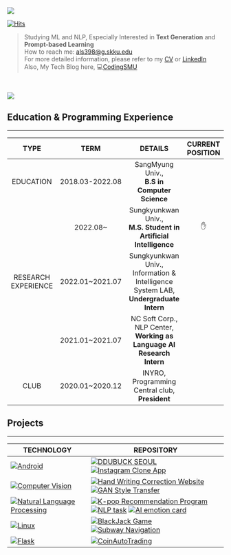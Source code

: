 
<a href="https://github.com/jiminAn">
    <img src="https://github-stats-alpha.vercel.app/api?username=jiminAn&cc=22272e&tc=11b1cc&ic=fff&bc=0000">
  
[![Hits](https://hits.sh/github.com/jiminAn.svg?view=today-total&style=flat-square&color=11b1cc)](https://hits.sh/github.com/jiminAn/)
> Studying ML and NLP, Especially Interested in **Text Generation** and **Prompt-based Learning**<br>
> How to reach me: als398@g.skku.edu <br>
> For more detailed information, please refer to my [CV](https://github.com/jiminAn/CV/blob/main/CV_jiminAn.pdf) or [LinkedIn](https://www.linkedin.com/in/%EC%A7%80%EB%AF%BC-%EC%95%88-a4468822a/)<br>
> Also, My Tech Blog here,  💻[CodingSMU](https://codingsmu.tistory.com/)<br>
<br>


![](http://github-profile-summary-cards.vercel.app/api/cards/profile-details?username=jiminAn) 


## Education & Programming Experience
--------------------------------
|  TYPE    | TERM     |  DETAILS   |  CURRENT POSITION |
| :----: | :----: | :----: | :----: |
| EDUCATION    |  2018.03-2022.08   |  SangMyung Univ., <br> **B.S in Computer Science**    |  |
|     |  2022.08~   |  Sungkyunkwan Univ., <br> **M.S. Student in Artificial Intelligence**    | ✋ |
| RESEARCH EXPERIENCE     |   2022.01~2021.07   |  Sungkyunkwan Univ., <br>Information & Intelligence System LAB, <br>**Undergraduate Intern** |  |
|      |   2021.01~2021.07   |  NC Soft Corp., NLP Center, <br>**Working as Language AI Research Intern** | |
| CLUB    |    2020.01~2020.12  | INYRO, Programming Central club, <br>**President**     | |


## Projects
----------------------------


| **TECHNOLOGY**                                             | REPOSITORY                                         |
| ------------------------------------------------------------ | ------------------------------------------------------------ |
| [![Android](https://img.shields.io/static/v1?label=&message=Android&color=~&logo=android&logoColor=FFFFFF)](https://developer.android.com/) | [![DDUBUCK SEOUL](https://img.shields.io/static/v1?label=&message=DDUBUCK_SEOUL&color=000605&logo=github&logoColor=FFFFFF&labelColor=000605)](https://github.com/jiminAn/DDUBUCK_SEOUL) [![Instagram Clone App](https://img.shields.io/static/v1?label=&message=Instagram_Clone_App&color=000605&logo=github&logoColor=FFFFFF&labelColor=000605)](https://github.com/jiminAn/instargram_copy_project) |
| [![Computer Vision](https://img.shields.io/static/v1?label=&message=Vision&color=3178C6&logo=python&logoColor=FFFFFF)](https://www.python.org/) | [![Hand Writing Correction Website](https://img.shields.io/static/v1?label=&message=Hand_Writing_Correction_Website&color=000605&logo=github&logoColor=FFFFFF&labelColor=000605)](https://github.com/jiminAn/hand_writing_correction_website)  [![GAN Style Transfer](https://img.shields.io/static/v1?label=&message=GAN_Style_Transfer&color=000605&logo=github&logoColor=FFFFFF&labelColor=000605)](https://github.com/jiminAn/GAN-style-transfer)|
| [![Natural Language Processing](https://img.shields.io/static/v1?label=&message=NLP&color=3178C6&logo=python&logoColor=FFFFFF)](https://www.python.org/) | [![K-pop Recommendation Program](https://img.shields.io/static/v1?label=&message=Kpop_Recommendation_Program&color=000605&logo=github&logoColor=FFFFFF&labelColor=000605)](https://github.com/jiminAn/Kpop_NLP_Project) [![NLP task](https://img.shields.io/static/v1?label=&message=NLP_Task&color=000605&logo=github&logoColor=FFFFFF&labelColor=000605)](https://github.com/nc-nlp/nlp_task)   [![AI emotion card](https://img.shields.io/static/v1?label=&message=AI_emotion_card&color=000605&logo=github&logoColor=FFFFFF&labelColor=000605)](https://github.com/jiminAn/Capstone_2022) |
| [![Linux](https://img.shields.io/static/v1?label=&message=Linux&color=F1E05A&logo=linux&logoColor=FFFFFF)](https://www.kernel.org/)| [![BlackJack Game](https://img.shields.io/static/v1?label=&message=BlackJack_Game&color=000605&logo=github&logoColor=FFFFFF&labelColor=000605)](https://github.com/jiminAn/SOCKET_Blackjack_game)  [![Subway Navigation](https://img.shields.io/static/v1?label=&message=Subway_Navigation&color=000605&logo=github&logoColor=FFFFFF&labelColor=000605)](https://github.com/jiminAn/Subway_navigation)|
| [![Flask](https://img.shields.io/static/v1?label=&message=Flask&color=FF0000&logo=Flask&logoColor=FFFFFF)](https://www.kernel.org/)| [![CoinAutoTrading](https://img.shields.io/static/v1?label=&message=CoinAutoTrading&color=000605&logo=github&logoColor=FFFFFF&labelColor=000605)](https://github.com/jiminAn/Coin_Auto_Trading)|

